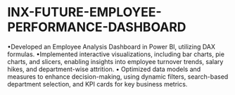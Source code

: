 # INX-FUTURE-EMPLOYEE-PERFORMANCE-DASHBOARD
•Developed an Employee Analysis Dashboard in Power BI, utilizing DAX formulas.
•Implemented interactive visualizations, including bar charts, pie charts, and slicers, enabling insights into employee turnover trends, salary hikes, and department-wise attrition.
•	Optimized data models and measures to enhance decision-making, using dynamic filters, search-based department selection, and KPI cards for key business metrics.
